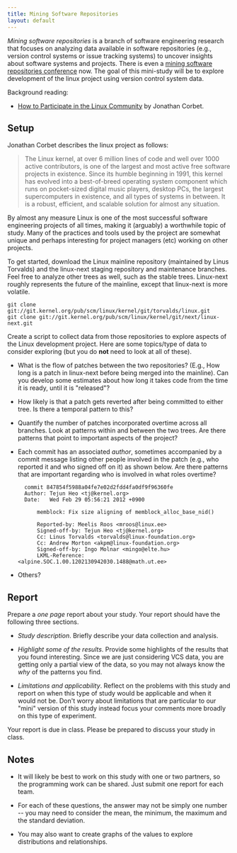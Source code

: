 ```yaml
---
title: Mining Software Repositories
layout: default
---
```


_Mining software repositories_ is a branch of software engineering research that focuses on analyzing data available in software repositories (e.g., version control systems or issue tracking systems) to uncover insights about software systems and projects. There is even a [mining software repositories conference](http://2012.msrconf.org/) now. The goal of this mini-study will be to explore development of the linux project using version control system data.

Background reading:

* [How to Participate in the Linux Community](http://www.linuxfoundation.org/sites/main/files/How-Participate-Linux-Community_0.pdf) by Jonathan Corbet.

## Setup

Jonathan Corbet describes the linux project as follows:

> The Linux kernel, at over 6 million lines of code and well over 1000 active contributors, is one of the largest and most active free software projects in existence. Since its humble beginning in 1991, this kernel has evolved into a best-of-breed operating system component which runs on pocket-sized digital music players, desktop PCs, the largest supercomputers in existence, and all types of systems in between. It is a robust, efficient, and scalable solution for almost any situation.

By almost any measure Linux is one of the most successful software engineering projects of all times, making it (arguably) a worthwhile topic of study. Many of the practices and tools used by the project are somewhat unique and perhaps interesting for project managers (etc) working on other projects. 

To get started, download the Linux mainline repository (maintained by Linus Torvalds) and the linux-next staging repository and maintenance branches. Feel free to analyze other trees as well, such as the stable trees. Linux-next roughly represents the future of the mainline, except that linux-next is more volatile.

    git clone git://git.kernel.org/pub/scm/linux/kernel/git/torvalds/linux.git
    git clone git://git.kernel.org/pub/scm/linux/kernel/git/next/linux-next.git

Create a script to collect data from those repositories to explore aspects of the Linux development project. Here are some topics/type of data to consider exploring (but you do **not** need to look at all of these). 

- What is the flow of patches between the two repositories? (E.g., How long is a patch in linux-next before being merged into the mainline). Can you develop some estimates about how long it takes code from the time it is ready, until it is "released"?

- How likely is that a patch gets reverted after being committed to either tree. Is there a temporal pattern to this?

- Quantify the number of patches incorporated overtime across all branches. Look at patterns within and between the two trees. Are there patterns that point to important aspects of the project?

- Each commit has an associated _author_, sometimes accompanied by a commit message listing other people involved in the patch (e.g., who reported it and who signed off on it) as shown below. Are there patterns that are important regarding who is involved in what roles overtime?

        commit 847854f5988a04fe7e02d2fdd4fa0df9f96360fe
        Author: Tejun Heo <tj@kernel.org>
        Date:   Wed Feb 29 05:56:21 2012 +0900
            
            memblock: Fix size aligning of memblock_alloc_base_nid()
            
            Reported-by: Meelis Roos <mroos@linux.ee>
            Signed-off-by: Tejun Heo <tj@kernel.org>
            Cc: Linus Torvalds <torvalds@linux-foundation.org>
            Cc: Andrew Morton <akpm@linux-foundation.org>
            Signed-off-by: Ingo Molnar <mingo@elte.hu>
            LKML-Reference: <alpine.SOC.1.00.1202130942030.1488@math.ut.ee>

- Others?

## Report

Prepare a *one page* report about your study. Your report should have the following three sections.

* _Study description_. Briefly describe your data collection and analysis.

* _Highlight some of the results_. Provide some highlights of the results that you found interesting. Since we are just considering VCS data, you are getting only a partial view of the data, so you may not always know the _why_ of the patterns you find.

* _Limitations and applicability_. Reflect on the problems with this study and report on when this type of study would be applicable and when it would not be. Don't worry about limitations that are particular to our "mini" version of this study instead focus your comments more broadly on this type of experiment.

Your report is due in class. Please be prepared to discuss your study in class.

## Notes

* It will likely be best to work on this study with one or two partners, so the programming work can be shared. Just submit one report for each team.

* For each of these questions, the answer may not be simply one number -- you may need to consider the mean, the minimum, the maximum and the standard deviation. 

* You may also want to create graphs of the values to explore distributions and relationships.

